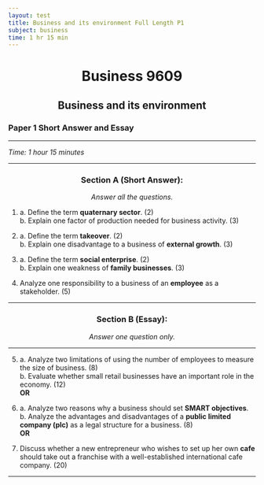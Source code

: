 ```yaml
---
layout: test
title: Business and its environment Full Length P1
subject: business
time: 1 hr 15 min
---
```


<center><h1> Business 9609 </h1></center> 
<center><h2> Business and its environment </h2></center> 

### Paper 1 Short Answer and Essay  
---

<i> Time: 1 hour 15 minutes</i>  

---

<center> <h3> Section A (Short Answer): </h3> </center>
<center> <i>Answer all the questions.</i> </center>

1. a. Define the term **quaternary sector**. (2)  
   b. Explain one factor of production needed for business activity. (3)  

2. a. Define the term **takeover**. (2)  
   b. Explain one disadvantage to a business of **external growth**. (3)  

3. a. Define the term **social enterprise**. (2)  
   b. Explain one weakness of **family businesses**. (3)  

4. Analyze one responsibility to a business of an **employee** as a stakeholder. (5)  

---

<center> <h3> Section B (Essay): </h3> </center>
<center> <i>Answer one question only.</i> </center>

---
5. a. Analyze two limitations of using the number of employees to measure the size of business. (8)  
   b. Evaluate whether small retail businesses have an important role in the economy. (12)  
   **OR**  
   
6. a. Analyze two reasons why a business should set **SMART objectives**.  
   b. Analyze the advantages and disadvantages of a **public limited company (plc)** as a legal structure for a business. (8)  
   **OR**  
   
7. Discuss whether a new entrepreneur who wishes to set up her own **cafe** should take out a franchise with a well-established international cafe company. (20)  

---